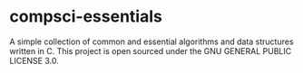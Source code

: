 # compsci-essentials

A simple collection of common and essential algorithms and data structures written in C.
This project is open sourced under the GNU GENERAL PUBLIC LICENSE 3.0.
